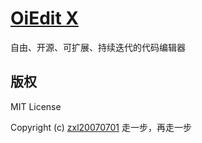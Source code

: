 # [OiEdit X](https://github.com/oi-contrib/OiEdit)
自由、开源、可扩展、持续迭代的代码编辑器

## 版权

MIT License

Copyright (c) [zxl20070701](https://zxl20070701.github.io/notebook/home.html) 走一步，再走一步
